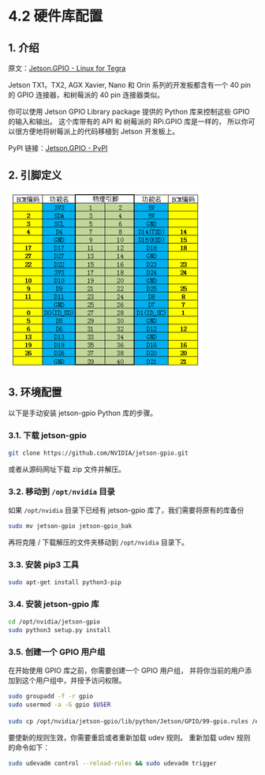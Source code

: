 # 4.2 硬件库配置

## 1. 介绍

原文：[Jetson.GPIO - Linux for Tegra](https://github.com/NVIDIA/jetson-gpio/blob/master/README.md)

Jetson TX1，TX2, AGX Xavier, Nano 和 Orin 系列的开发板都含有一个
40 pin 的 GPIO 连接器，和树莓派的 40 pin 连接器类似。

你可以使用 Jetson GPIO Library package
提供的 Python 库来控制这些 GPIO 的输入和输出。
这个库带有的 API 和 树莓派的 RPi.GPIO 库是一样的，
所以你可以很方便地将树莓派上的代码移植到 Jetson 开发板上。

PyPI 链接：[Jetson.GPIO - PyPI](https://pypi.org/project/Jetson.GPIO/)

## 2. 引脚定义

![GPIO and BCM Comparison Table](images/GPIO_and_BCM_comparison_table.png)

## 3. 环境配置

以下是手动安装 jetson-gpio Python 库的步骤。

### 3.1. 下载 jetson-gpio

```bash
git clone https://github.com/NVIDIA/jetson-gpio.git
```

或者从源码网址下载 zip 文件并解压。

### 3.2. 移动到 `/opt/nvidia` 目录

如果 `/opt/nvidia` 目录下已经有 jetson-gpio 库了，我们需要将原有的库备份

```bash
sudo mv jetson-gpio jetson-gpio_bak
```

再将克隆 / 下载解压的文件夹移动到 `/opt/nvidia` 目录下。

### 3.3. 安装 pip3 工具

```bash
sudo apt-get install python3-pip
```

### 3.4. 安装 jetson-gpio 库

```bash
cd /opt/nvidia/jetson-gpio
sudo python3 setup.py install
```

### 3.5. 创建一个 GPIO 用户组

在开始使用 GPIO 库之前，你需要创建一个 GPIO 用户组，
并将你当前的用户添加到这个用户组中，并授予访问权限。

```bash
sudo groupadd -f -r gpio
sudo usermod -a -G gpio $USER

sudo cp /opt/nvidia/jetson-gpio/lib/python/Jetson/GPIO/99-gpio.rules /etc/udev/rules.d/
```

要使新的规则生效，你需要重启或者重新加载 udev 规则。
重新加载 udev 规则的命令如下：

```bash
sudo udevadm control --reload-rules && sudo udevadm trigger
```

